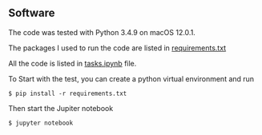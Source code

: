  
## Software

The code was tested with Python 3.4.9 on macOS 12.0.1.

The packages I used to run the code are listed in [requirements.txt](requirements.txt)

All the code is listed in [tasks.ipynb](tasks.ipynb) file.

To Start with the test, you can create a python virtual environment and run
```
$ pip install -r requirements.txt
```
Then start the Jupiter notebook
```
$ jupyter notebook
```
